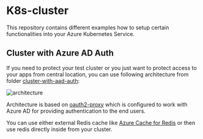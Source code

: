 # K8s-cluster

This repository contains different examples how to setup certain
functionalities into your Azure Kubernetes Service.

## Cluster with Azure AD Auth

If you need to protect your test cluster or you just want
to protect access to your apps from central location, you
can use following architecture from folder [cluster-with-aad-auth](cluster-with-aad-auth):

![architecture](https://user-images.githubusercontent.com/2357647/93898843-5bc7cb80-fcfc-11ea-8b97-66ade06d3bc3.png)

Architecture is based on [oauth2-proxy](https://github.com/oauth2-proxy/oauth2-proxy)
which is configured to work with Azure AD for providing authentication to the end users.

You can use either external Redis cache like [Azure Cache for Redis](https://docs.microsoft.com/en-us/azure/azure-cache-for-redis/cache-overview) or then use
redis directly inside from your cluster.
